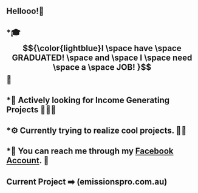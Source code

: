 ## Hellooo!👋

## *🎓 	$${\color{lightblue}I \space have \space GRADUATED! \space and \space I \space need \space a \space JOB! }$$ 💖
## *📆  Actively looking for Income Generating Projects 🧑🏻‍💻
## *⚙️  Currently trying to realize cool projects. 🤞🏻
## *📱  You can reach me through my [Facebook Account](https://www.facebook.com/AdoboDaisuki/). 💬

## Current Project ➡️ (emissionspro.com.au) 


